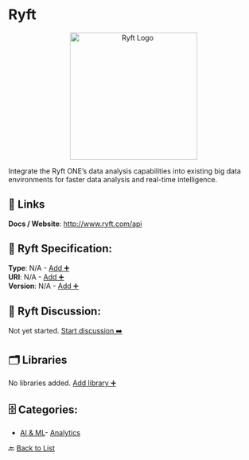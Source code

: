 # Ryft
<p align="center">
    <img width="256" src="https://raw.githubusercontent.com/apis-list/apis-list/main/apis/ryft/logo_256x256.png" alt="Ryft Logo"/>
</p>
Integrate the Ryft ONE’s data analysis capabilities into existing big data environments for faster data analysis and real-time intelligence.

##  🔗 Links
**Docs / Website**: http://www.ryft.com/api

## 🧬 Ryft Specification:
**Type**: N/A - [Add ➕](https://github.com/apis-list/apis-list/edit/main/apis.yaml#L16984)  
**URI**: N/A - [Add ➕](https://github.com/apis-list/apis-list/edit/main/apis.yaml#L16984)  
**Version**: N/A - [Add ➕](https://github.com/apis-list/apis-list/edit/main/apis.yaml#L16984)

## 💬 Ryft Discussion:
Not yet started. [Start discussion ➡️](https://github.com/apis-list/apis-list/discussions/new)

## 🗂️ Libraries

No libraries added. [Add library ➕](https://github.com/apis-list/apis-list/edit/main/apis.yaml#L16984)    


## 🗄️ Categories:
- [AI & ML](https://github.com/apis-list/apis-list#ai--ml-)- [Analytics](https://github.com/apis-list/apis-list#analytics-)

🔙  [Back to List](https://github.com/apis-list/apis-list)
